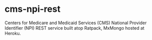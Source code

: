 # cms-npi-rest
Centers for Medicare and Medicaid Services (CMS) National Provider Identifier (NPI) REST service built atop Ratpack, MxMongo hosted at Heroku.
